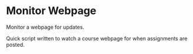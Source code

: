 # Monitor Webpage
Monitor a webpage for updates.

Quick script written to watch a course webpage for when assignments are posted.
